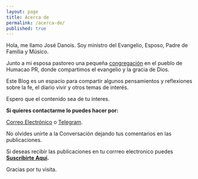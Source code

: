 ```yaml
---
layout: page
title: Acerca de
permalink: /acerca-de/
published: true
---
```


Hola, me llamo José Danois. Soy ministro del Evangelio, Esposo, Padre de Familia y Músico.

Junto a mi esposa pastoreo una pequeña [congregación](https://www.facebook.com/leondejudahumacao) en el pueblo de Humacao PR, donde compartimos el evangelio y la gracia de Dios. 

Este Blog es un espacio para compartir algunos pensamientos y reflexiones sobre la fe, el diario vivir y otros temas de interés.

Espero que el contenido sea de tu interes.

**Si quieres contactarme lo puedes hacer por:**

[Correo Electrónico](mailto:josedanois@gmail.com) o [Telegram](https://t.me/jdanois).

No olvides unirte a la Conversación dejando tus comentarios en las publicaciones.

Si deseas recibir las publicaciones en tu corrreo electronico puedes **[Suscribirte Aquí](https://follow.it/blog-de-jos-danois?leanpub).**

Gracias por tu visita.
